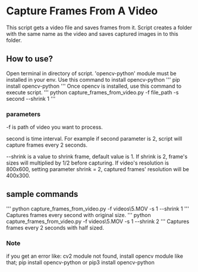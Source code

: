 # Capture Frames From A Video #
This script gets a video file and saves frames from it.
Script creates a folder with the same name as the video and saves captured images in to this folder.

## How to use? ##
Open terminal in directory of script.
'opencv-python' module must be installed in your env.
Use this command to install opencv-python
'''
pip install opencv-python
'''
Once opencv is installed, use this command to execute script.
'''
python capture_frames_from_video.py -f file_path  -s second --shrink 1
'''

### parameters ###
-f is path of video you want to process.

second is time interval. For example if second parameter is 2, script will capture frames every 2 seconds.

--shrink is a value to shrink frame, default value is 1. If shrink is 2, frame's sizes will multiplied by 1/2 before capturing.
If video's resolution is 800x600, setting parameter shrink = 2, captured frames' resolution will be 400x300. 


## sample commands ##
'''
python capture_frames_from_video.py -f videos\5.MOV -s 1 --shrink 1
'''
Captures frames every second with original size.
'''
python capture_frames_from_video.py -f videos\5.MOV -s 1 --shrink 2
'''
Captures frames every 2 seconds with half sized.

### Note ###
if you get an error like: cv2 module not found, install opencv module like that;
pip install opencv-python or pip3 install opencv-python 
